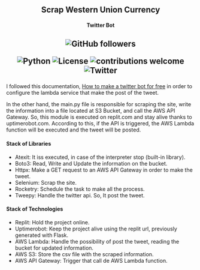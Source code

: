 <h2 align="center">Scrap Western Union Currency</h2>
<h4 align="center">Twitter Bot</h4>
<h2 align="center">
<img alt="GitHub followers" src="https://img.shields.io/github/followers/Alfareiza?label=Follow%20me%20%3A%29&style=social">

![Python](https://img.shields.io/badge/Python-v3.8.3-brightgreen) ![License](https://img.shields.io/badge/license-MIT-blue) ![contributions welcome](https://img.shields.io/badge/contributions-welcome-brightgreen.svg?style=flat) ![Twitter](https://img.shields.io/twitter/url/https/twitter.com/AlfonsoAreizaG.svg?style=social&label=Follow%20%40AlfonsoAreizaG)
</h2>


I followed this documentation, [How to make a twitter bot for free](https://dylancastillo.co/how-to-make-a-twitter-bot-for-free/) in order to configure the lambda service that make the post of the tweet.

In the other hand, the main.py file is responsible for scraping the site, write the information into a file located at S3 Bucket, and call the AWS API Gateway. So, this module is executed on replit.com and stay alive thanks to uptimerobot.com. According to this, if the API is triggered, the AWS Lambda function will be executed and the tweet will be posted.


#### Stack of Libraries
- Atexit: It iss executed, in case of the interpreter stop (built-in library).
- Boto3: Read, Write and Update the information on the bucket.
- Httpx: Make a GET request to an AWS API Gateway in order to make the tweet.
- Selenium: Scrap the site.
- Rocketry: Schedule the task to make all the process.
- Tweepy: Handle the twitter api. So, It post the tweet.


#### Stack of Technologies
- Replit: Hold the project online.
- Uptimerobot: Keep the project alive using the replit url, previously generated with Flask.
- AWS Lambda: Handle the possibility of post the tweet, reading the bucket for updated information.
- AWS S3: Store the csv file with the scraped information.
- AWS API Gateway: Trigger that call de AWS Lambda function.
